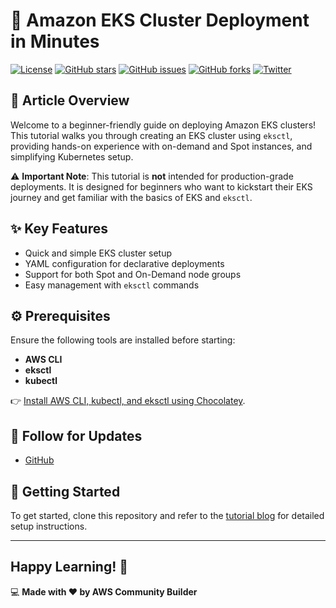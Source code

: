 # 🚀 Amazon EKS Cluster Deployment in Minutes

[![License](https://img.shields.io/badge/license-MIT-blue.svg)](LICENSE)
[![GitHub stars](https://img.shields.io/github/stars/fadynabil10/AWS-EKS-cluster-deployment.svg)](https://github.com/fadynabil10/AWS-EKS-cluster-deployment/stargazers)
[![GitHub issues](https://img.shields.io/github/issues/fadynabil10/AWS-EKS-cluster-deployment.svg)](https://github.com/fadynabil10/AWS-EKS-cluster-deployment/issues)
[![GitHub forks](https://img.shields.io/github/forks/fadynabil10/AWS-EKS-cluster-deployment.svg)](https://github.com/fadynabil10/AWS-EKS-cluster-deployment/network)
[![Twitter](https://img.shields.io/twitter/url/https/github.com/fadynabil10/AWS-EKS-cluster-deployment.svg?style=social)](https://twitter.com/intent/tweet?text=Check%20out%20this%20awesome%20project%20https://github.com/fadynabil10/AWS-EKS-cluster-deployment)

## 📝 Article Overview
Welcome to a beginner-friendly guide on deploying Amazon EKS clusters! This tutorial walks you through creating an EKS cluster using `eksctl`, providing hands-on experience with on-demand and Spot instances, and simplifying Kubernetes setup.

⚠️ **Important Note**: This tutorial is **not** intended for production-grade deployments. It is designed for beginners who want to kickstart their EKS journey and get familiar with the basics of EKS and `eksctl`.

## ✨ Key Features
- Quick and simple EKS cluster setup
- YAML configuration for declarative deployments
- Support for both Spot and On-Demand node groups
- Easy management with `eksctl` commands

## ⚙️ Prerequisites
Ensure the following tools are installed before starting:
- **AWS CLI**
- **eksctl**
- **kubectl**

👉 [Install AWS CLI, kubectl, and eksctl using Chocolatey](https://dev.to/aws-builders/devops-made-easy-install-aws-cli-kubectl-eksctl-using-chocolatey-4ndi).

## 🔗 Follow for Updates
- [GitHub](https://github.com/fadynabil10/)

## 🚀 Getting Started
To get started, clone this repository and refer to the [tutorial blog](https://dev.to/aws-builders/spin-up-an-amazon-eks-cluster-in-minutes-3g62) for detailed setup instructions.

---
Happy Learning! 🚀
---
💻 **Made with ❤️ by AWS Community Builder**
